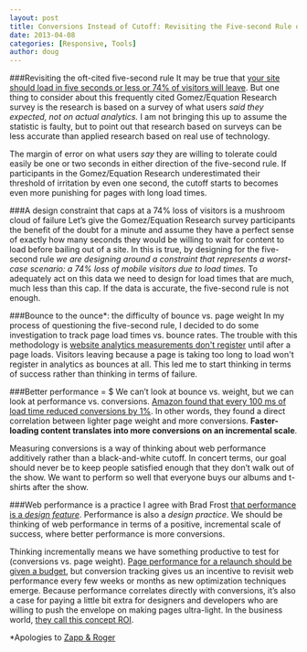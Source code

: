 ```yaml
---
layout: post
title: Conversions Instead of Cutoff: Revisiting the Five-second Rule of Web Performance
date: 2013-04-08
categories: [Responsive, Tools]
author: doug
---
```

###Revisiting the oft-cited five-second rule
It may be true that [your site should load in five seconds or less or 74% of visitors will leave](http://www.gomez.com/wp-content/downloads/19986_WhatMobileUsersWant_Wp.pdf). But one thing to consider about this frequently cited Gomez/Equation Research survey is the research is based on a survey of what users *said they expected, not on actual analytics.* I am not bringing this up to assume the statistic is faulty, but to point out that research based on surveys can be less accurate than applied research based on real use of technology.<!-- more -->

The margin of error on what users *say* they are willing to tolerate could easily be one or two seconds in either direction of the five-second rule. If participants in the Gomez/Equation Research underestimated their threshold of irritation by even one second, the cutoff starts to becomes even more punishing for pages with long load times.

###A design constraint that caps at a 74% loss of visitors is a mushroom cloud of failure
Let’s give the Gomez/Equation Research survey participants the benefit of the doubt for a minute and assume they have a perfect sense of exactly how many seconds they would be willing to wait for content to load before bailing out of a site. In this is true, by designing for the five-second rule *we are designing around a constraint that represents a worst-case scenario: a 74% loss of mobile visitors due to load times.* To adequately act on this data we need to design for load times that are much, much less than this cap. If the data is accurate, the five-second rule is not enough.

###Bounce to the ounce*: the difficulty of bounce vs. page weight 
In my process of questioning the five-second rule, I decided to do some investigation to track page load times vs. bounce rates. The trouble with this methodology is [website analytics measurements don't register](http://rigor.com/2012/11/how-page-load-time-affects-bounce-rates/) until after a page loads. Visitors leaving because a page is taking too long to load won't register in analytics as bounces at all. This led me to start thinking in terms of success rather than thinking in terms of failure.

###Better performance = $
We can’t look at bounce vs. weight, but we can look at performance vs. conversions. [Amazon found that every 100 ms of load time reduced conversions by 1%](http://www.websiteoptimization.com/speed/tweak/psychology-web-performance/). In other words, they found a direct correlation between lighter page weight and more conversions. **Faster-loading content translates into more conversions on an incremental scale**. 

Measuring conversions is a way of thinking about web performance additively rather than a black-and-white cutoff. In concert terms, our goal should never be to keep people satisfied enough that they don’t walk out of the show.  We want to perform so well that everyone buys our albums and t-shirts after the show.

###Web performance is a practice
I agree with Brad Frost [that performance is a *design feature*](http://bradfrostweb.com/blog/post/performance-as-design/). Performance is also a *design practice*. We should be thinking of web performance in terms of a positive, incremental scale of success, where better performance is more conversions.

Thinking incrementally means we have something productive to test for (conversions vs. page weight). [Page performance for a relaunch should be given a budget](http://clearleft.com/thinks/responsivedesignonabudget/), but conversion tracking gives us an incentive to revisit web performance every few weeks or months as new optimization techniques emerge. Because performance correlates directly with conversions, it’s also a case for paying a little bit extra for designers and developers who are willing to push the envelope on making pages ultra-light. In the business world, [they call this concept ROI](http://unsuck-it.com/return-on-investment-roi/).

*Apologies to [Zapp & Roger](http://www.youtube.com/watch?v=lK6wOG_aDl8)